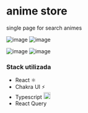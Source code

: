 # anime store
single page for search animes


![image](https://user-images.githubusercontent.com/99972177/226700481-cea13de4-7780-49ba-845a-542eea04e597.png)
![image](https://user-images.githubusercontent.com/99972177/226700574-36401312-1bf8-46d1-9eea-429990392527.png)

![image](https://user-images.githubusercontent.com/99972177/226700397-0a47c7a2-09ab-4e98-82b4-01269f0c87bf.png)
![image](https://user-images.githubusercontent.com/99972177/226700716-4800adef-0d16-4f6b-902e-ad665b167e59.png)

### Stack utilizada 
- React ⚛️
- Chakra UI ⚡️
- Typescript <img src="https://cdn3.emoji.gg/emojis/8584-typescript.png" width="18px" height="18px" alt="TypeScript">
- React Query
